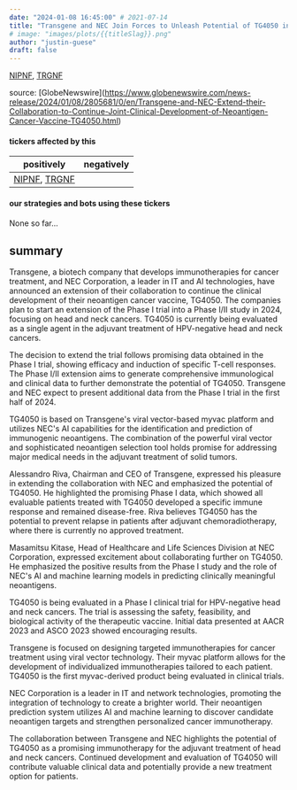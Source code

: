 ```yaml
---
date: "2024-01-08 16:45:00" # 2021-07-14
title: "Transgene and NEC Join Forces to Unleash Potential of TG4050 in Head and Neck Cancers: Phase I Trial Extended"
# image: "images/plots/{{titleSlag}}.png"
author: "justin-guese"
draft: false
---
```

<a href='https://finance.yahoo.com/quote/NIPNF' target='_blank'>NIPNF</a>, <a href='https://finance.yahoo.com/quote/TRGNF' target='_blank'>TRGNF</a> 

source: [GlobeNewswire](<a href='https://www.globenewswire.com/news-release/2024/01/08/2805681/0/en/Transgene-and-NEC-Extend-their-Collaboration-to-Continue-Joint-Clinical-Development-of-Neoantigen-Cancer-Vaccine-TG4050.html' target='_blank'>https://www.globenewswire.com/news-release/2024/01/08/2805681/0/en/Transgene-and-NEC-Extend-their-Collaboration-to-Continue-Joint-Clinical-Development-of-Neoantigen-Cancer-Vaccine-TG4050.html</a>)

#### tickers affected by this

| positively | negatively |
|------------|------------
| <a href='https://finance.yahoo.com/quote/NIPNF' target='_blank'>NIPNF</a>, <a href='https://finance.yahoo.com/quote/TRGNF' target='_blank'>TRGNF</a> |  |

#### our strategies and bots using these tickers

None so far...

## summary

Transgene, a biotech company that develops immunotherapies for cancer treatment, and NEC Corporation, a leader in IT and AI technologies, have announced an extension of their collaboration to continue the clinical development of their neoantigen cancer vaccine, TG4050. The companies plan to start an extension of the Phase I trial into a Phase I/II study in 2024, focusing on head and neck cancers. TG4050 is currently being evaluated as a single agent in the adjuvant treatment of HPV-negative head and neck cancers. 

The decision to extend the trial follows promising data obtained in the Phase I trial, showing efficacy and induction of specific T-cell responses. The Phase I/II extension aims to generate comprehensive immunological and clinical data to further demonstrate the potential of TG4050. Transgene and NEC expect to present additional data from the Phase I trial in the first half of 2024.

TG4050 is based on Transgene's viral vector-based myvac platform and utilizes NEC's AI capabilities for the identification and prediction of immunogenic neoantigens. The combination of the powerful viral vector and sophisticated neoantigen selection tool holds promise for addressing major medical needs in the adjuvant treatment of solid tumors.

Alessandro Riva, Chairman and CEO of Transgene, expressed his pleasure in extending the collaboration with NEC and emphasized the potential of TG4050. He highlighted the promising Phase I data, which showed all evaluable patients treated with TG4050 developed a specific immune response and remained disease-free. Riva believes TG4050 has the potential to prevent relapse in patients after adjuvant chemoradiotherapy, where there is currently no approved treatment.

Masamitsu Kitase, Head of Healthcare and Life Sciences Division at NEC Corporation, expressed excitement about collaborating further on TG4050. He emphasized the positive results from the Phase I study and the role of NEC's AI and machine learning models in predicting clinically meaningful neoantigens.

TG4050 is being evaluated in a Phase I clinical trial for HPV-negative head and neck cancers. The trial is assessing the safety, feasibility, and biological activity of the therapeutic vaccine. Initial data presented at AACR 2023 and ASCO 2023 showed encouraging results.

Transgene is focused on designing targeted immunotherapies for cancer treatment using viral vector technology. Their myvac platform allows for the development of individualized immunotherapies tailored to each patient. TG4050 is the first myvac-derived product being evaluated in clinical trials.

NEC Corporation is a leader in IT and network technologies, promoting the integration of technology to create a brighter world. Their neoantigen prediction system utilizes AI and machine learning to discover candidate neoantigen targets and strengthen personalized cancer immunotherapy.

The collaboration between Transgene and NEC highlights the potential of TG4050 as a promising immunotherapy for the adjuvant treatment of head and neck cancers. Continued development and evaluation of TG4050 will contribute valuable clinical data and potentially provide a new treatment option for patients.
